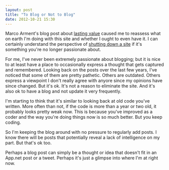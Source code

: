 ```yaml
---
layout: post
title: "To Blog or Not to Blog"
date: 2012-10-21 15:30
---
```


Marco Arment's blog post about [lasting value](http://www.marco.org/2012/05/03/lasting-value) caused me to reassess what on earth I'm doing with this site and whether I ought to even have it.  I
can certainly understand the perspective of [shutting down a site](http://weblog.jamisbuck.org/2011/9/1/shutting-down) if it's something you're no longer passionate about.

For me, I've never been extremely passionate about blogging; but it is nice to at least have a place to occasionally express a thought that gets captured and remembered.  Looking back on the posts
over the last few years, I've noticed that some of them are pretty pathetic.  Others are outdated.  Others express a viewpoint I don't really agree with anyore since my opinions have since
changed.  But it's ok.  It's not a reason to eliminate the site.  And it's also ok to have a blog and not update it very frequently.

I'm starting to think that it's similar to looking back at old code you've written.  More often than not, if the code is more than a year or two old, it probably looks pretty weak now.  This is because
you've improved as a coder and the way you're doing things now is so much better.  But you keep coding.

So I'm keeping the blog around with no pressure to regularly add posts.  I know there will be posts that potentially reveal a lack of intelligence on my part.  But that's ok too.

Perhaps a blog post can simply be a thought or idea that doesn't fit in an App.net post or a tweet.  Perhaps it's just a glimpse into where I'm at right now.


